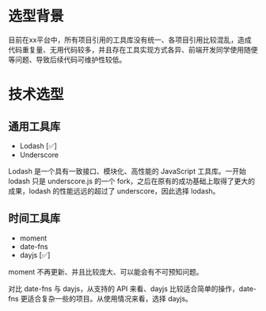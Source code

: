 # 选型背景
目前在xx平台中，所有项目引用的工具库没有统一、各项目引用比较混乱，造成代码重复量、无用代码较多，并且存在工具实现方式各异、前端开发同学使用随便等问题、导致后续代码可维护性较低。
# 技术选型
## 通用工具库
- Lodash [✅]
- Underscore

Lodash 是一个具有一致接口、模块化、高性能的 JavaScript 工具库。一开始 lodash 只是 underscore.js 的一个 fork，之后在原有的成功基础上取得了更大的成果，lodash 的性能远远的超过了 underscore，因此选择 lodash。
## 时间工具库
- moment
- date-fns
- dayjs [✅]

moment 不再更新、并且比较庞大、可以能会有不可预知问题。

对比 date-fns 与 dayjs，从支持的 API 来看、dayjs 比较适合简单的操作，date-fns 更适合复杂一些的项目。从使用情况来看，选择 dayjs。